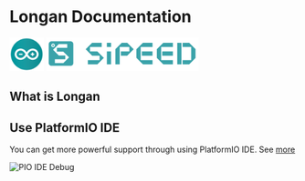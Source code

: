 Longan Documentation
======

<div class="title_pic">
    <img src="../assets/arduino.png" height="60">  <img src="../assets/icon_sipeed_arduino.png"  height="60">
</div>



## What is Longan




## Use PlatformIO IDE


You can get more powerful support through using PlatformIO IDE. See [more](https://docs.platformio.org/en/latest/platforms/kendryte210.html)

![PIO IDE Debug](../assets/piodebug.png)

